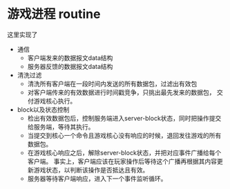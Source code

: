# 游戏进程 routine
这里实现了
- 通信
    - 客户端发来的数据报文data结构
    - 服务器反馈的数据报文data结构
- 清洗过滤
    - 清洗所有客户端在一段时间内发送的所有数据包，过滤出有效包
    - 对客户端传来的有效数据进行时间戳竞争，只挑出最先发来的数据包，
        交付游戏核心执行。
- block以及状态控制
    - 检出有效数据包后，控制服务端进入server-block状态，同时把操作提交给服务端，等待其执行。
    - 当提交到核心一个命令且游戏核心没有响应的时候，退回发往游戏的所有数据包。
    - 在游戏核心响应之后，解除server-block状态，并把对应事件广播给每个客户端。
        事实上，客户端应该在玩家操作后等待这个广播再根据其内容更新游戏状态，以判断该操作是否抵达且有效。
    - 服务器等待客户端响应，进入下一个事件监听循环。